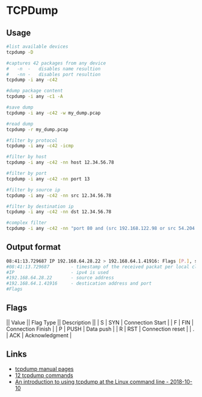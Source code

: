 # TCPDump

## Usage

```bash
#list available devices
tcpdump -D

#captures 42 packages from any device
#   -n  -   disables name resultion
#   -nn -   disables port resultion
tcpdump -i any -c42

#dump package content
tcpdump -i any -c1 -A

#save dump
tcpdump -i any -c42 -w my_dump.pcap

#read dump
tcpdump -r my_dump.pcap

#filter by protocol
tcpdump -i any -c42 -icmp

#filter by host
tcpdump -i any -c42 -nn host 12.34.56.78

#filter by port
tcpdump -i any -c42 -nn port 13

#filter by source ip
tcpdump -i any -c42 -nn src 12.34.56.78

#filter by destination ip
tcpdump -i any -c42 -nn dst 12.34.56.78

#complex filter
tcpdump -i any -c42 -nn "port 80 and (src 192.168.122.98 or src 54.204.39.132)"
```

## Output format

```bash
08:41:13.729687 IP 192.168.64.28.22 > 192.168.64.1.41916: Flags [P.], seq 196:568, ack 1, win 309, options [nop,nop,TS val 117964079 ecr 816509256], length 372
#08:41:13.729687        - timestamp of the received packat per local clock
#IP                     - ipv4 is used
#192.168.64.28.22       - source address
#192.168.64.1.41916     - destication address and port
#Flags
```

## Flags

|| Value || Flag Type || Description ||
| S | SYN | Connection Start |
| F | FIN | Connection Finish |
| P | PUSH | Data push |
| R | RST | Connection reset |
| . | ACK | Acknowledgment |

## Links

* [tcpdump manual pages](http://www.tcpdump.org/manpages/tcpdump.1.html)
* [12 tcpdump commands](http://www.tecmint.com/12-tcpdump-commands-a-network-sniffer-tool/)
* [An introduction to using tcpdump at the Linux command line - 2018-10-10](https://opensource.com/article/18/10/introduction-tcpdump)
